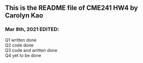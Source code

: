 ## This is the README file of CME241 HW4 by Carolyn Kao

### Mar 8th, 2021 EDITED:
Q1 written done<br />
Q2 code done<br />
Q3 code and written done<br />
Q4 yet to be done<br />
